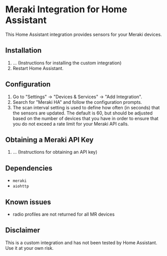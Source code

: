 # Meraki Integration for Home Assistant

This Home Assistant integration provides sensors for your Meraki devices.

## Installation

1. ... (Instructions for installing the custom integration)
2. Restart Home Assistant.

## Configuration

1. Go to "Settings" -> "Devices & Services" -> "Add Integration".
2. Search for "Meraki HA" and follow the configuration prompts.
3. The scan interval setting is used to define how often (in seconds) that the
   sensors are updated. The default is 60, but should be adjusted based on the
   number of devices that you have in order to ensure that you do not exceed a
   rate limit for your Meraki API calls.

## Obtaining a Meraki API Key

1. ... (Instructions for obtaining an API key)

## Dependencies

- `meraki`
- `aiohttp`

## Known issues

- radio profiles are not returned for all MR devices

## Disclaimer

This is a custom integration and has not been tested by Home Assistant.
Use it at your own risk.
